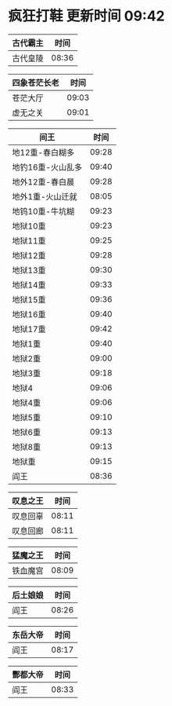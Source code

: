 # 疯狂打鞋 更新时间 09:42

| 古代霸主   | 时间    |
|--------|-------|
| 古代皇陵 | 08:36 |

| 四象苍茫长老   | 时间    |
|--------|-------|
| 苍茫大厅 | 09:03 |
| 虚无之关 | 09:01 |

| 间王   | 时间    |
|--------|-------|
| 地12重-春白糊多 | 09:28 |
| 地钓16重-火山乱多 | 09:40 |
| 地外12重-春白晨 | 09:28 |
| 地外1重-火山迁就 | 08:05 |
| 地钨10重-牛坑糊 | 09:23 |
| 地狱10重 | 09:23 |
| 地狱11重 | 09:25 |
| 地狱12重 | 09:28 |
| 地狱13重 | 09:30 |
| 地狱14重 | 09:33 |
| 地狱15重 | 09:36 |
| 地狱16重 | 09:40 |
| 地狱17重 | 09:42 |
| 地狱1重 | 09:40 |
| 地狱2重 | 09:00 |
| 地狱3重 | 09:18 |
| 地狱4 | 09:06 |
| 地狱4重 | 09:06 |
| 地狱5重 | 09:10 |
| 地狱6重 | 09:13 |
| 地狱8重 | 09:13 |
| 地狱重 | 09:15 |
| 阎王 | 08:36 |

| 叹息之王   | 时间    |
|--------|-------|
| 叹息回辜 | 08:11 |
| 叹息回廊 | 08:11 |

| 猛魔之王   | 时间    |
|--------|-------|
| 铁血魔宫 | 08:09 |

| 后土娘娘   | 时间    |
|--------|-------|
| 阎王 | 08:26 |

| 东岳大帝   | 时间    |
|--------|-------|
| 阎王 | 08:17 |

| 酆都大帝   | 时间    |
|--------|-------|
| 阎王 | 08:33 |
